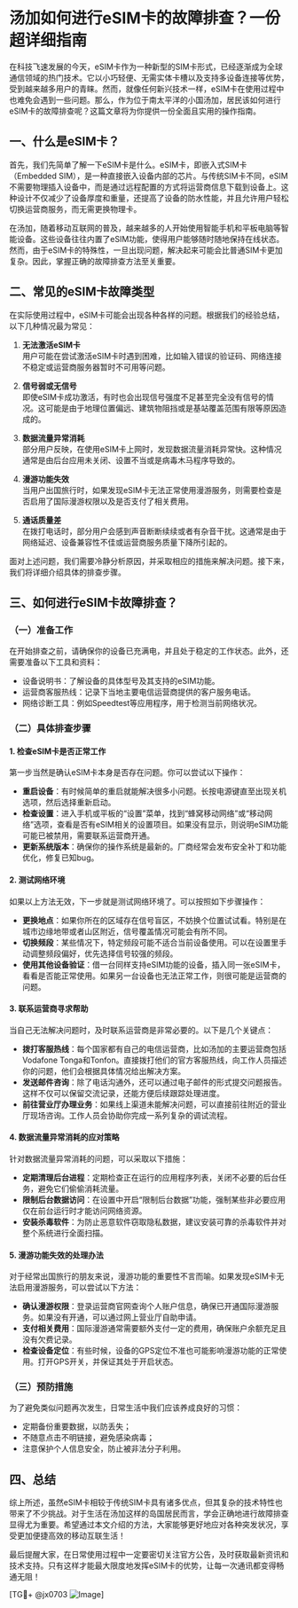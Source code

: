 # 汤加如何进行eSIM卡的故障排查？一份超详细指南

在科技飞速发展的今天，eSIM卡作为一种新型的SIM卡形式，已经逐渐成为全球通信领域的热门技术。它以小巧轻便、无需实体卡槽以及支持多设备连接等优势，受到越来越多用户的青睐。然而，就像任何新兴技术一样，eSIM卡在使用过程中也难免会遇到一些问题。那么，作为位于南太平洋的小国汤加，居民该如何进行eSIM卡的故障排查呢？这篇文章将为你提供一份全面且实用的操作指南。

## 一、什么是eSIM卡？

首先，我们先简单了解一下eSIM卡是什么。eSIM卡，即嵌入式SIM卡（Embedded SIM），是一种直接嵌入设备内部的芯片。与传统SIM卡不同，eSIM不需要物理插入设备中，而是通过远程配置的方式将运营商信息下载到设备上。这种设计不仅减少了设备厚度和重量，还提高了设备的防水性能，并且允许用户轻松切换运营商服务，而无需更换物理卡。

在汤加，随着移动互联网的普及，越来越多的人开始使用智能手机和平板电脑等智能设备。这些设备往往内置了eSIM功能，使得用户能够随时随地保持在线状态。然而，由于eSIM卡的特殊性，一旦出现问题，解决起来可能会比普通SIM卡更加复杂。因此，掌握正确的故障排查方法至关重要。

## 二、常见的eSIM卡故障类型

在实际使用过程中，eSIM卡可能会出现各种各样的问题。根据我们的经验总结，以下几种情况最为常见：

1. **无法激活eSIM卡**  
   用户可能在尝试激活eSIM卡时遇到困难，比如输入错误的验证码、网络连接不稳定或运营商服务器暂时不可用等问题。

2. **信号弱或无信号**  
   即使eSIM卡成功激活，有时也会出现信号强度不足甚至完全没有信号的情况。这可能是由于地理位置偏远、建筑物阻挡或是基站覆盖范围有限等原因造成的。

3. **数据流量异常消耗**  
   部分用户反映，在使用eSIM卡上网时，发现数据流量消耗异常快。这种情况通常是由后台应用未关闭、设置不当或是病毒木马程序导致的。

4. **漫游功能失效**  
   当用户出国旅行时，如果发现eSIM卡无法正常使用漫游服务，则需要检查是否启用了国际漫游权限以及是否支付了相关费用。

5. **通话质量差**  
   在拨打电话时，部分用户会感到声音断断续续或者有杂音干扰。这通常是由于网络延迟、设备兼容性不佳或运营商服务质量下降所引起的。

面对上述问题，我们需要冷静分析原因，并采取相应的措施来解决问题。接下来，我们将详细介绍具体的排查步骤。

## 三、如何进行eSIM卡故障排查？

### （一）准备工作

在开始排查之前，请确保你的设备已充满电，并且处于稳定的工作状态。此外，还需要准备以下工具和资料：

- 设备说明书：了解设备的具体型号及其支持的eSIM功能。
- 运营商客服热线：记录下当地主要电信运营商提供的客户服务电话。
- 网络诊断工具：例如Speedtest等应用程序，用于检测当前网络状况。

### （二）具体排查步骤

#### 1. 检查eSIM卡是否正常工作

第一步当然是确认eSIM卡本身是否存在问题。你可以尝试以下操作：

- **重启设备**：有时候简单的重启就能解决很多小问题。长按电源键直至出现关机选项，然后选择重新启动。
- **检查设置**：进入手机或平板的“设置”菜单，找到“蜂窝移动网络”或“移动网络”选项，查看是否有eSIM相关的设置项目。如果没有显示，则说明eSIM功能可能已被禁用，需要联系运营商开通。
- **更新系统版本**：确保你的操作系统是最新的。厂商经常会发布安全补丁和功能优化，修复已知bug。

#### 2. 测试网络环境

如果以上方法无效，下一步就是测试网络环境了。可以按照如下步骤操作：

- **更换地点**：如果你所在的区域存在信号盲区，不妨换个位置试试看。特别是在城市边缘地带或者山区附近，信号覆盖情况可能会有所不同。
- **切换频段**：某些情况下，特定频段可能不适合当前设备使用。可以在设置里手动调整频段偏好，优先选择信号较强的频段。
- **使用其他设备验证**：借一台同样支持eSIM功能的设备，插入同一张eSIM卡，看看是否能正常使用。如果另一台设备也无法正常工作，则很可能是运营商的问题。

#### 3. 联系运营商寻求帮助

当自己无法解决问题时，及时联系运营商是非常必要的。以下是几个关键点：

- **拨打客服热线**：每个国家都有自己的电信运营商，比如汤加的主要运营商包括Vodafone Tonga和Tonfon。直接拨打他们的官方客服热线，向工作人员描述你的问题，他们会根据具体情况给出解决方案。
- **发送邮件咨询**：除了电话沟通外，还可以通过电子邮件的形式提交问题报告。这样不仅可以保留交流记录，还能方便后续跟踪处理进度。
- **前往营业厅办理业务**：如果线上渠道未能解决问题，可以直接前往附近的营业厅现场咨询。工作人员会协助你完成一系列复杂的调试流程。

#### 4. 数据流量异常消耗的应对策略

针对数据流量异常消耗的问题，可以采取以下措施：

- **定期清理后台进程**：定期检查正在运行的应用程序列表，关闭不必要的后台任务，避免它们偷偷消耗流量。
- **限制后台数据访问**：在设置中开启“限制后台数据”功能，强制某些非必要应用仅在前台运行时才能访问网络资源。
- **安装杀毒软件**：为防止恶意软件窃取隐私数据，建议安装可靠的杀毒软件并对整个系统进行全面扫描。

#### 5. 漫游功能失效的处理办法

对于经常出国旅行的朋友来说，漫游功能的重要性不言而喻。如果发现eSIM卡无法启用漫游服务，可以尝试以下方法：

- **确认漫游权限**：登录运营商官网查询个人账户信息，确保已开通国际漫游服务。如果没有开通，可以通过网上营业厅自助申请。
- **支付相关费用**：国际漫游通常需要额外支付一定的费用，确保账户余额充足且没有欠费记录。
- **检查设备定位**：有些时候，设备的GPS定位不准也可能影响漫游功能的正常使用。打开GPS开关，并保证其处于开启状态。

### （三）预防措施

为了避免类似问题再次发生，日常生活中我们应该养成良好的习惯：

- 定期备份重要数据，以防丢失；
- 不随意点击不明链接，避免感染病毒；
- 注意保护个人信息安全，防止被非法分子利用。

## 四、总结

综上所述，虽然eSIM卡相较于传统SIM卡具有诸多优点，但其复杂的技术特性也带来了不少挑战。对于生活在汤加这样的岛国居民而言，学会正确地进行故障排查显得尤为重要。希望通过本文介绍的方法，大家能够更好地应对各种突发状况，享受更加便捷高效的移动互联生活！

最后提醒大家，在日常使用过程中一定要密切关注官方公告，及时获取最新资讯和技术支持。只有这样才能最大限度地发挥eSIM卡的优势，让每一次通讯都变得畅通无阻！

[TG💪+ @jx0703 ![Image](https://github.com/user-attachments/assets/dbca1d08-cadb-493c-b0ec-ad6f7a83f270)]